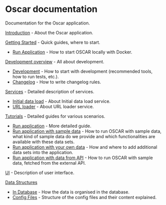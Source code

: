 # Oscar documentation

Documentation for the Oscar application.

[Introduction](./introduction.md) - About the Oscar application.

[Getting Started](./getting-started/README.md) - Quick guides, where to start.

- [Run Application](./getting-started/run-application.md) - How to start OSCAR locally with Docker.

[Development overview](./development/README.md) - All about development.

- [Development](./development/development.md) - How to start with development (recommended tools, how to run tests, etc.).
- [Changelog](./development/changelog.md) - How to write changelog rules.

[Services](./services/README.md) - Detailed description of services.

- [Initial data load](./services/initial-data-load.md) - About Initial data load service.
- [URL loader](./services/url-loader.md) - About URL loader service.

[Tutorials](./tutorials/README.md) - Detailed guides for various scenarios.

- [Run application](./tutorials/run-application.md) - More detailed guide.
- [Run application with sample data](./tutorials/run-application-with-sample-data.md) - How to run OSCAR with sample data, what kind of sample data do we provide and which functionalities are available with these data sets.
- [Run application with your own data](./tutorials/run-application-with-own-data.md) - How and where to add additional data sets into the application.
- [Run application with data from API](./tutorials/run-application-with-data-from-API) - How to run OSCAR with sample data, fetched from the external API.

[UI](./UI/README.md) - Description of user interface.

[Data Structures](./data-structures/README.md)

- [In Database](./data-structures/in-database.md) - How the data is organised in the database.
- [Config Files](./data-structures/config-files.md) - Structure of the config files and their content explained.
